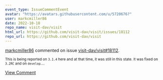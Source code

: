 ```yaml
---
event_type: IssueCommentEvent
avatar: "https://avatars.githubusercontent.com/u/5720676?"
user: markcmiller86
date: 2022-10-18
repo_name: visit-dav/visit
html_url: https://github.com/visit-dav/visit/issues/18112
repo_url: https://github.com/visit-dav/visit
---
```


<a href='https://github.com/markcmiller86' target='_blank'>markcmiller86</a> commented on issue <a href='https://github.com/visit-dav/visit/issues/18112' target='_blank'>visit-dav/visit#18112</a>.

<small>This is being reported on `3.1.4` here and at that time, it was still in this state. It was fixed on `3.2RC` and on `develop`....</small>

<a href='https://github.com/visit-dav/visit/issues/18112' target='_blank'>View Comment</a>